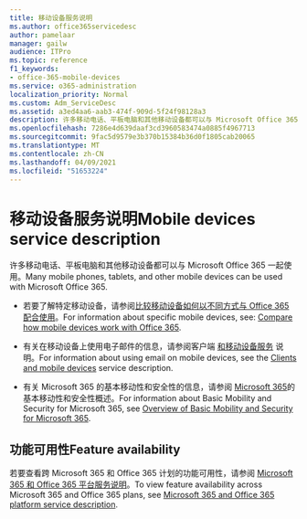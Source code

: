 ```yaml
---
title: 移动设备服务说明
ms.author: office365servicedesc
author: pamelaar
manager: gailw
audience: ITPro
ms.topic: reference
f1_keywords:
- office-365-mobile-devices
ms.service: o365-administration
localization_priority: Normal
ms.custom: Adm_ServiceDesc
ms.assetid: a3ed4aa6-aab3-474f-909d-5f24f98128a3
description: 许多移动电话、平板电脑和其他移动设备都可以与 Microsoft Office 365 一起使用。
ms.openlocfilehash: 7286e4d639daaf3cd3960583474a0885f4967713
ms.sourcegitcommit: 9fac5d9579e3b370b15384b36d0f1805cab20065
ms.translationtype: MT
ms.contentlocale: zh-CN
ms.lasthandoff: 04/09/2021
ms.locfileid: "51653224"
---
```

# <a name="mobile-devices-service-description"></a><span data-ttu-id="12c84-103">移动设备服务说明</span><span class="sxs-lookup"><span data-stu-id="12c84-103">Mobile devices service description</span></span>

<span data-ttu-id="12c84-104">许多移动电话、平板电脑和其他移动设备都可以与 Microsoft Office 365 一起使用。</span><span class="sxs-lookup"><span data-stu-id="12c84-104">Many mobile phones, tablets, and other mobile devices can be used with Microsoft Office 365.</span></span> 
  
- <span data-ttu-id="12c84-105">若要了解特定移动设备，请参阅[比较移动设备如何以不同方式与 Office 365 配合使用](https://go.microsoft.com/fwlink/p/?LinkId=282337)。</span><span class="sxs-lookup"><span data-stu-id="12c84-105">For information about specific mobile devices, see: [Compare how mobile devices work with Office 365](https://go.microsoft.com/fwlink/p/?LinkId=282337).</span></span>
    
- <span data-ttu-id="12c84-106">有关在移动设备上使用电子邮件的信息，请参阅客户端 [和移动设备服务](../exchange-online-service-description/clients-and-mobile-devices.md) 说明。</span><span class="sxs-lookup"><span data-stu-id="12c84-106">For information about using email on mobile devices, see the [Clients and mobile devices](../exchange-online-service-description/clients-and-mobile-devices.md) service description.</span></span> 
    
- <span data-ttu-id="12c84-107">有关 Microsoft 365 的基本移动性和安全性的信息，请参阅 [Microsoft 365](/microsoft-365/admin/basic-mobility-security/overview)的基本移动性和安全性概述。</span><span class="sxs-lookup"><span data-stu-id="12c84-107">For information about Basic Mobility and Security for Microsoft 365, see [Overview of Basic Mobility and Security for Microsoft 365](/microsoft-365/admin/basic-mobility-security/overview).</span></span>
    
## <a name="feature-availability"></a><span data-ttu-id="12c84-108">功能可用性</span><span class="sxs-lookup"><span data-stu-id="12c84-108">Feature availability</span></span>

<span data-ttu-id="12c84-109">若要查看跨 Microsoft 365 和 Office 365 计划的功能可用性，请参阅 [Microsoft 365 和 Office 365 平台服务说明](office-365-platform-service-description.md)。</span><span class="sxs-lookup"><span data-stu-id="12c84-109">To view feature availability across Microsoft 365 and Office 365 plans, see [Microsoft 365 and Office 365 platform service description](office-365-platform-service-description.md).</span></span>
